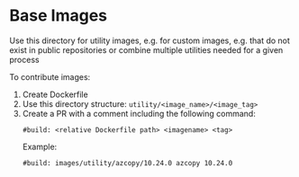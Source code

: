 # Base Images

Use this directory for utility images, e.g. for custom images, e.g. that do not exist in public repositories or combine multiple utilities needed for a given process

To contribute images:
1. Create Dockerfile 
1. Use this directory structure: `utility/<image_name>/<image_tag>`
1. Create a PR with a comment including the following command:
    ```
    #build: <relative Dockerfile path> <imagename> <tag>
    ```
    Example:
    ```
    #build: images/utility/azcopy/10.24.0 azcopy 10.24.0
    ```